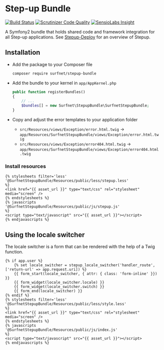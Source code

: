 # Step-up Bundle
[![Build Status](https://travis-ci.org/SURFnet/Stepup-bundle.svg)](https://travis-ci.org/SURFnet/Stepup-bundle) [![Scrutinizer Code Quality](https://scrutinizer-ci.com/g/SURFnet/Stepup-bundle/badges/quality-score.png?b=develop)](https://scrutinizer-ci.com/g/SURFnet/Stepup-bundle/?branch=develop) [![SensioLabs Insight](https://insight.sensiolabs.com/projects/5b8b8d8b-e917-4954-818b-782d9e181c75/mini.png)](https://insight.sensiolabs.com/projects/5b8b8d8b-e917-4954-818b-782d9e181c75)

A Symfony2 bundle that holds shared code and framework integration for all Step-up applications. See [Stepup-Deploy](https://github.com/SURFnet/Stepup-Deploy) for an overview of Stepup.

## Installation

 * Add the package to your Composer file
    ```sh
    composer require surfnet/stepup-bundle
    ```

 * Add the bundle to your kernel in `app/AppKernel.php`
    ```php
    public function registerBundles()
    {
        // ...
        $bundles[] = new Surfnet\StepupBundle\SurfnetStepupBundle;
    }
    ```

 * Copy and adjust the error templates to your application folder
    * `src/Resources/views/Exception/error.html.twig` → `app/Resources/SurfnetStepupBundle/views/Exception/error.html.twig`
    * `src/Resources/views/Exception/error404.html.twig` → `app/Resources/SurfnetStepupBundle/views/Exception/error404.html.twig`

### Install resources

```twig
{% stylesheets filter='less'
'@SurfnetStepupBundle/Resources/public/less/stepup.less'
%}
<link href="{{ asset_url }}" type="text/css" rel="stylesheet" media="screen" />
{% endstylesheets %}
{% javascripts
'@SurfnetStepupBundle/Resources/public/js/stepup.js'
%}
<script type="text/javascript" src="{{ asset_url }}"></script>
{% endjavascripts %}
```

## Using the locale switcher

The locale switcher is a form that can be rendered with the help of a Twig function.

```twig
{% if app.user %}
    {% set locale_switcher = stepup_locale_switcher('handler_route', ['return-url' => app.request.uri]) %}
    {{ form_start(locale_switcher, { attr: { class: 'form-inline' }}) }}
    {{ form_widget(locale_switcher.locale) }}
    {{ form_widget(locale_switcher.switch) }}
    {{ form_end(locale_switcher) }}
{% endif %}
{% stylesheets filter='less'
'@SurfnetStepupBundle/Resources/public/less/style.less'
%}
<link href="{{ asset_url }}" type="text/css" rel="stylesheet" media="screen" />
{% endstylesheets %}
{% javascripts
'@SurfnetStepupBundle/Resources/public/js/index.js'
%}
<script type="text/javascript" src="{{ asset_url }}"></script>
{% endjavascripts %}
```
